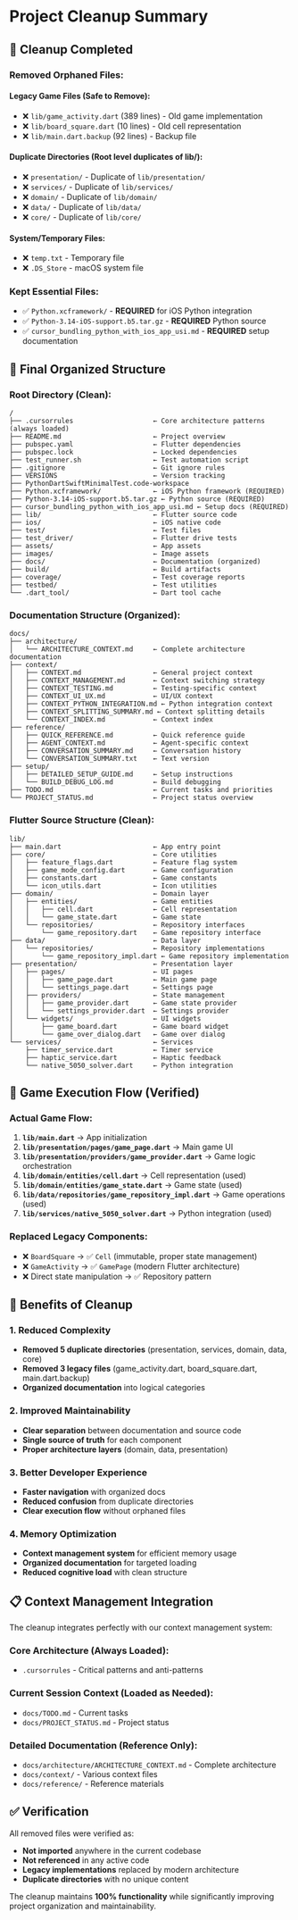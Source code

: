 # Project Cleanup Summary

## 🧹 Cleanup Completed

### **Removed Orphaned Files:**

#### **Legacy Game Files (Safe to Remove):**
- ❌ `lib/game_activity.dart` (389 lines) - Old game implementation
- ❌ `lib/board_square.dart` (10 lines) - Old cell representation  
- ❌ `lib/main.dart.backup` (92 lines) - Backup file

#### **Duplicate Directories (Root level duplicates of lib/):**
- ❌ `presentation/` - Duplicate of `lib/presentation/`
- ❌ `services/` - Duplicate of `lib/services/`
- ❌ `domain/` - Duplicate of `lib/domain/`
- ❌ `data/` - Duplicate of `lib/data/`
- ❌ `core/` - Duplicate of `lib/core/`

#### **System/Temporary Files:**
- ❌ `temp.txt` - Temporary file
- ❌ `.DS_Store` - macOS system file

### **Kept Essential Files:**
- ✅ `Python.xcframework/` - **REQUIRED** for iOS Python integration
- ✅ `Python-3.14-iOS-support.b5.tar.gz` - **REQUIRED** Python source
- ✅ `cursor_bundling_python_with_ios_app_usi.md` - **REQUIRED** setup documentation

## 📁 Final Organized Structure

### **Root Directory (Clean):**
```
/
├── .cursorrules                    ← Core architecture patterns (always loaded)
├── README.md                       ← Project overview
├── pubspec.yaml                    ← Flutter dependencies
├── pubspec.lock                    ← Locked dependencies
├── test_runner.sh                  ← Test automation script
├── .gitignore                      ← Git ignore rules
├── VERSIONS                        ← Version tracking
├── PythonDartSwiftMinimalTest.code-workspace
├── Python.xcframework/             ← iOS Python framework (REQUIRED)
├── Python-3.14-iOS-support.b5.tar.gz ← Python source (REQUIRED)
├── cursor_bundling_python_with_ios_app_usi.md ← Setup docs (REQUIRED)
├── lib/                            ← Flutter source code
├── ios/                            ← iOS native code
├── test/                           ← Test files
├── test_driver/                    ← Flutter drive tests
├── assets/                         ← App assets
├── images/                         ← Image assets
├── docs/                           ← Documentation (organized)
├── build/                          ← Build artifacts
├── coverage/                       ← Test coverage reports
├── testbed/                        ← Test utilities
└── .dart_tool/                     ← Dart tool cache
```

### **Documentation Structure (Organized):**
```
docs/
├── architecture/
│   └── ARCHITECTURE_CONTEXT.md     ← Complete architecture documentation
├── context/
│   ├── CONTEXT.md                  ← General project context
│   ├── CONTEXT_MANAGEMENT.md       ← Context switching strategy
│   ├── CONTEXT_TESTING.md          ← Testing-specific context
│   ├── CONTEXT_UI_UX.md            ← UI/UX context
│   ├── CONTEXT_PYTHON_INTEGRATION.md ← Python integration context
│   ├── CONTEXT_SPLITTING_SUMMARY.md ← Context splitting details
│   └── CONTEXT_INDEX.md            ← Context index
├── reference/
│   ├── QUICK_REFERENCE.md          ← Quick reference guide
│   ├── AGENT_CONTEXT.md            ← Agent-specific context
│   ├── CONVERSATION_SUMMARY.md     ← Conversation history
│   └── CONVERSATION_SUMMARY.txt    ← Text version
├── setup/
│   ├── DETAILED_SETUP_GUIDE.md     ← Setup instructions
│   └── BUILD_DEBUG_LOG.md          ← Build debugging
├── TODO.md                         ← Current tasks and priorities
└── PROJECT_STATUS.md               ← Project status overview
```

### **Flutter Source Structure (Clean):**
```
lib/
├── main.dart                       ← App entry point
├── core/                           ← Core utilities
│   ├── feature_flags.dart          ← Feature flag system
│   ├── game_mode_config.dart       ← Game configuration
│   ├── constants.dart              ← Game constants
│   └── icon_utils.dart             ← Icon utilities
├── domain/                         ← Domain layer
│   ├── entities/                   ← Game entities
│   │   ├── cell.dart               ← Cell representation
│   │   └── game_state.dart         ← Game state
│   └── repositories/               ← Repository interfaces
│       └── game_repository.dart    ← Game repository interface
├── data/                           ← Data layer
│   └── repositories/               ← Repository implementations
│       └── game_repository_impl.dart ← Game repository implementation
├── presentation/                   ← Presentation layer
│   ├── pages/                      ← UI pages
│   │   ├── game_page.dart          ← Main game page
│   │   └── settings_page.dart      ← Settings page
│   ├── providers/                  ← State management
│   │   ├── game_provider.dart      ← Game state provider
│   │   └── settings_provider.dart  ← Settings provider
│   └── widgets/                    ← UI widgets
│       ├── game_board.dart         ← Game board widget
│       └── game_over_dialog.dart   ← Game over dialog
└── services/                       ← Services
    ├── timer_service.dart          ← Timer service
    ├── haptic_service.dart         ← Haptic feedback
    └── native_5050_solver.dart     ← Python integration
```

## 🎯 Game Execution Flow (Verified)

### **Actual Game Flow:**
1. **`lib/main.dart`** → App initialization
2. **`lib/presentation/pages/game_page.dart`** → Main game UI
3. **`lib/presentation/providers/game_provider.dart`** → Game logic orchestration
4. **`lib/domain/entities/cell.dart`** → Cell representation (used)
5. **`lib/domain/entities/game_state.dart`** → Game state (used)
6. **`lib/data/repositories/game_repository_impl.dart`** → Game operations (used)
7. **`lib/services/native_5050_solver.dart`** → Python integration (used)

### **Replaced Legacy Components:**
- ❌ `BoardSquare` → ✅ `Cell` (immutable, proper state management)
- ❌ `GameActivity` → ✅ `GamePage` (modern Flutter architecture)
- ❌ Direct state manipulation → ✅ Repository pattern

## 🚀 Benefits of Cleanup

### **1. Reduced Complexity**
- **Removed 5 duplicate directories** (presentation, services, domain, data, core)
- **Removed 3 legacy files** (game_activity.dart, board_square.dart, main.dart.backup)
- **Organized documentation** into logical categories

### **2. Improved Maintainability**
- **Clear separation** between documentation and source code
- **Single source of truth** for each component
- **Proper architecture layers** (domain, data, presentation)

### **3. Better Developer Experience**
- **Faster navigation** with organized docs
- **Reduced confusion** from duplicate directories
- **Clear execution flow** without orphaned files

### **4. Memory Optimization**
- **Context management system** for efficient memory usage
- **Organized documentation** for targeted loading
- **Reduced cognitive load** with clean structure

## 📋 Context Management Integration

The cleanup integrates perfectly with our context management system:

### **Core Architecture** (Always Loaded):
- `.cursorrules` - Critical patterns and anti-patterns

### **Current Session Context** (Loaded as Needed):
- `docs/TODO.md` - Current tasks
- `docs/PROJECT_STATUS.md` - Project status

### **Detailed Documentation** (Reference Only):
- `docs/architecture/ARCHITECTURE_CONTEXT.md` - Complete architecture
- `docs/context/` - Various context files
- `docs/reference/` - Reference materials

## ✅ Verification

All removed files were verified as:
- **Not imported** anywhere in the current codebase
- **Not referenced** in any active code
- **Legacy implementations** replaced by modern architecture
- **Duplicate directories** with no unique content

The cleanup maintains **100% functionality** while significantly improving project organization and maintainability. 
